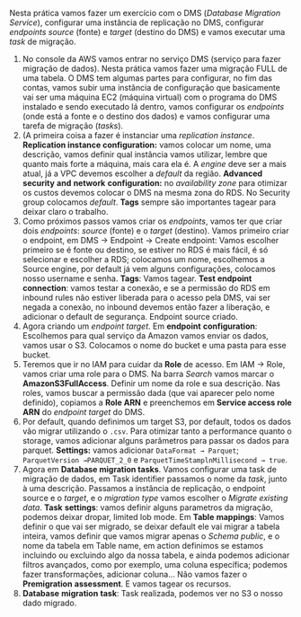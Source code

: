 Nesta prática vamos fazer um exercício com o DMS (*Database Migration Service*), configurar uma instância de replicação no DMS, configurar *endpoints* *source* (fonte) e *target* (destino do DMS) e vamos executar uma *task* de migração.

1. No console da AWS vamos entrar no serviço DMS (serviço para fazer migração de dados). Nesta prática vamos fazer uma migração FULL de uma tabela. O DMS tem algumas partes para configurar, no fim das contas, vamos subir uma instância de configuração que basicamente vai ser uma máquina EC2 (máquina virtual) com o programa do DMS instalado e sendo executado lá dentro, vamos configurar os *endpoints* (onde está a fonte e o destino dos dados) e vamos configurar uma tarefa de migração (*tasks*).
2. (A primeira coisa a fazer é instanciar uma *replication instance*. **Replication instance configuration:** vamos colocar um nome, uma descrição, vamos definir qual instância vamos utilizar, lembre que quanto mais forte a máquina, mais cara ela é. A *engine* deve ser a mais atual, já a VPC devemos escolher a *default* da região. **Advanced** **security** **and** **network** **configuration:** no *availability* *zone* para otimizar os custos devemos colocar o DMS na mesma zona do RDS. No Security group colocamos *default*. **Tags** sempre são importantes tagear para deixar claro o trabalho.
3. Como próximos passos vamos criar os *endpoints*, vamos ter que criar dois *endpoints*: *source* (fonte) e o *target* (destino). Vamos primeiro criar o endpoint, em DMS → Endpoint → Create endpoint: Vamos escolher primeiro se é fonte ou destino, se estiver no RDS é mais fácil, é só selecionar e escolher a RDS; colocamos um nome, escolhemos a Source engine, por default já vem alguns configurações, colocamos nosso username e senha. **Tags**: Vamos tagear. **Test** **endpoint** **connection**: vamos testar a conexão, e se a permissão do RDS em inbound rules não estiver liberada para o acesso pela DMS, vai ser negada a conexão, no inbound devemos então fazer a liberação, e adicionar o default de segurança. Endpoint source criado.
4. Agora criando um *endpoint* *target*. Em **endpoint** **configuration**: Escolhemos para qual serviço da Amazon vamos enviar os dados, vamos usar o S3. Colocamos o nome do bucket e uma pasta para esse bucket. 
5. Teremos que ir no IAM para cuidar da **Role** de acesso. Em IAM → Role, vamos criar uma role para o DMS. Na barra *Search* vamos marcar o **AmazonS3FullAccess**. Definir um nome da role e sua descrição. Nas roles, vamos buscar a permissão dada (que vai aparecer pelo nome definido), copiamos a **Role ARN** e preenchemos em **Service access role ARN** do *endpoint target* do DMS.
6. Por default, quando definimos um target S3, por default, todos os dados vão migrar utilizando o `.csv`. Para otimizar tanto a performance quanto o storage, vamos adicionar alguns parâmetros para passar os dados para parquet. **Settings:** vamos adicionar `DataFormat → Parquet`; `ParquetVersion →PARQUET_2_0` e `ParquetTimeStamplnMillisecond → true`.
7. Agora em **Database migration tasks**. Vamos configurar uma task de migração de dados, em Task identifier passamos o nome da *task*, junto à uma descrição. Passamos a instância de replicação, o endpoint source e o *target*, e o *migration* *type* vamos escolher o *Migrate existing data*. **Task** **settings**: vamos definir alguns parametros da migração, podemos deixar dropar, limited lob mode. Em **Table** **mappings**: Vamos definir o que vai ser migrado, se deixar default ele vai migrar a tabela inteira, vamos definir que vamos migrar apenas o *Schema* *public*, e o nome da tabela em Table name, em action definimos se estamos incluindo ou excluindo algo da nossa tabela, e ainda podemos adicionar filtros avançados, como por exemplo, uma coluna específica; podemos fazer transformações, adicionar coluna… Não vamos fazer o **Premigration** **assessment**. E vamos tagear os recursos.
8. **Database** **migration** **task**: Task realizada, podemos ver no S3 o nosso dado migrado.